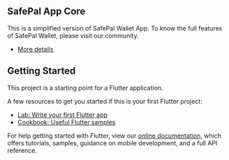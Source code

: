 ## SafePal App Core

This is a simplified version of SafePal Wallet App. To know the full features of SafePal Wallet, please visit our community.

- [More details](https://www.safepal.com/en/sitemap)

## Getting Started

This project is a starting point for a Flutter application.

A few resources to get you started if this is your first Flutter project:

- [Lab: Write your first Flutter app](https://flutter.io/docs/get-started/codelab)
- [Cookbook: Useful Flutter samples](https://flutter.io/docs/cookbook)

For help getting started with Flutter, view our 
[online documentation](https://flutter.io/docs), which offers tutorials, 
samples, guidance on mobile development, and a full API reference.
